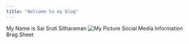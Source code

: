 ```yaml
---
title: "Welcome to my blog"
---
```


My Name is Sai Sruti Sitharaman
![My Picture](https://github.com/saisruti1229/github-pages-with-jekyll/blob/main/sruti.jpeg)
Social Media Information 
Brag Sheet 
